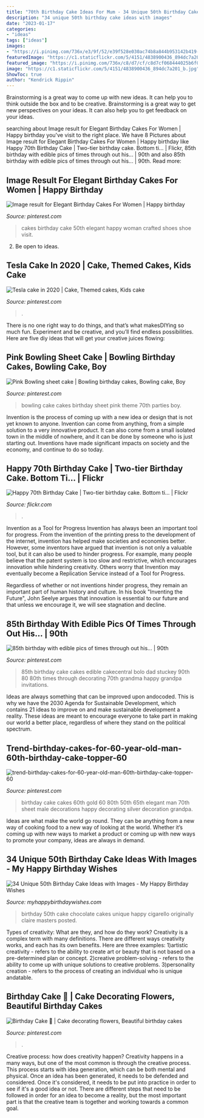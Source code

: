 ```yaml
---
title: "70th Birthday Cake Ideas For Mum - 34 Unique 50th Birthday Cake Ideas With Images"
description: "34 unique 50th birthday cake ideas with images"
date: "2023-01-17"
categories:
- "ideas"
tags: ["ideas"]
images:
- "https://i.pinimg.com/736x/e3/9f/52/e39f528e030ac74b8a844b953142b419--bowling-cake-ideas-bowling-cakes.jpg"
featuredImage: "https://c1.staticflickr.com/5/4151/4838900436_894dc7a201_b.jpg"
featured_image: "https://i.pinimg.com/736x/c8/d7/cf/c8d7cf068444025b6f0a776e8fde5f70.jpg"
image: "https://c1.staticflickr.com/5/4151/4838900436_894dc7a201_b.jpg"
ShowToc: true
author: "Kendrick Rippin"
---
```



Brainstorming is a great way to come up with new ideas. It can help you to think outside the box and to be creative. Brainstorming is a great way to get new perspectives on your ideas. It can also help you to get feedback on your ideas.

	

		
searching about Image result for Elegant Birthday Cakes For Women | Happy birthday you've visit to the right place. We have 8 Pictures about Image result for Elegant Birthday Cakes For Women | Happy birthday like Happy 70th Birthday Cake | Two-tier birthday cake. Bottom ti… | Flickr, 85th birthday with edible pics of times through out his... | 90th and also 85th birthday with edible pics of times through out his... | 90th. Read more:
		
    
## Image Result For Elegant Birthday Cakes For Women | Happy Birthday

<img loading=lazy src="https://i.pinimg.com/736x/3f/b4/b0/3fb4b0ada3cc60611c6d3937078cf0d3.jpg" onerror="this.onerror=null;this.src='https://tse1.mm.bing.net/th?id=OIP.oRR8j-eyogLhrXTd1eCMYQHaLf&amp;pid=15.1';" alt="Image result for Elegant Birthday Cakes For Women | Happy birthday">

_Source: pinterest.com_

>cakes birthday cake 50th elegant happy woman crafted shoes shoe visit. 

	

2. Be open to ideas.

    
## Tesla Cake In 2020 | Cake, Themed Cakes, Kids Cake

<img loading=lazy src="https://i.pinimg.com/736x/1b/9c/6a/1b9c6ac87f3b08770916647cb2e40930.jpg" onerror="this.onerror=null;this.src='https://tse1.mm.bing.net/th?id=OIP.Q2913IcLToIFsuh_Lat-qwHaLS&amp;pid=15.1';" alt="Tesla cake in 2020 | Cake, Themed cakes, Kids cake">

_Source: pinterest.com_

>. 

	

There is no one right way to do things, and that’s what makesDIYing so much fun. Experiment and be creative, and you’ll find endless possibilities. Here are five diy ideas that will get your creative juices flowing:

    
## Pink Bowling Sheet Cake | Bowling Birthday Cakes, Bowling Cake, Boy

<img loading=lazy src="https://i.pinimg.com/736x/e3/9f/52/e39f528e030ac74b8a844b953142b419--bowling-cake-ideas-bowling-cakes.jpg" onerror="this.onerror=null;this.src='https://tse2.mm.bing.net/th?id=OIP.nG9VgjHMkj4MvUNmMQEaeQHaJ3&amp;pid=15.1';" alt="Pink Bowling sheet cake | Bowling birthday cakes, Bowling cake, Boy">

_Source: pinterest.com_

>bowling cake cakes birthday sheet pink theme 70th parties boy. 

	

Invention is the process of coming up with a new idea or design that is not yet known to anyone. Invention can come from anything, from a simple solution to a very innovative product. It can also come from a small isolated town in the middle of nowhere, and it can be done by someone who is just starting out. Inventions have made significant impacts on society and the economy, and continue to do so today.

    
## Happy 70th Birthday Cake | Two-tier Birthday Cake. Bottom Ti… | Flickr

<img loading=lazy src="https://c1.staticflickr.com/5/4151/4838900436_894dc7a201_b.jpg" onerror="this.onerror=null;this.src='https://tse4.mm.bing.net/th?id=OIP.3zP0L-av0k20ywZJpNCVlQHaJ5&amp;pid=15.1';" alt="Happy 70th Birthday Cake | Two-tier birthday cake. Bottom ti… | Flickr">

_Source: flickr.com_

>. 

	

Invention as a Tool for Progress
Invention has always been an important tool for progress. From the invention of the printing press to the development of the internet, invention has helped make societies and economies better. 
However, some inventors have argued that invention is not only a valuable tool, but it can also be used to hinder progress. For example, many people believe that the patent system is too slow and restrictive, which encourages innovation while hindering creativity. Others worry that Invention may eventually become a Replication Service instead of a Tool for Progress.

Regardless of whether or not inventions hinder progress, they remain an important part of human history and culture. In his book "Inventing the Future", John Seelye argues that innovation is essential to our future and that unless we encourage it, we will see stagnation and decline.

    
## 85th Birthday With Edible Pics Of Times Through Out His... | 90th

<img loading=lazy src="https://i.pinimg.com/736x/d2/73/ae/d273ae92ea0252c448ae5bd38edce0d1.jpg" onerror="this.onerror=null;this.src='https://tse3.mm.bing.net/th?id=OIP.JW9gtggQpMxSqK8Axxy84wHaLk&amp;pid=15.1';" alt="85th birthday with edible pics of times through out his... | 90th">

_Source: pinterest.com_

>85th birthday cake cakes edible cakecentral bolo dad stuckey 90th 80 80th times through decorating 70th grandma happy grandpa invitations. 

	

Ideas are always something that can be improved upon andocoded. This is why we have the 2030 Agenda for Sustainable Development, which contains 21 ideas to improve on and make sustainable development a reality. These ideas are meant to encourage everyone to take part in making our world a better place, regardless of where they stand on the political spectrum.

    
## Trend-birthday-cakes-for-60-year-old-man-60th-birthday-cake-topper-60

<img loading=lazy src="https://i.pinimg.com/736x/c8/d7/cf/c8d7cf068444025b6f0a776e8fde5f70.jpg" onerror="this.onerror=null;this.src='https://tse2.mm.bing.net/th?id=OIP.WCsRcN70z2CLKfP0aKsNMAHaLD&amp;pid=15.1';" alt="trend-birthday-cakes-for-60-year-old-man-60th-birthday-cake-topper-60">

_Source: pinterest.com_

>birthday cake cakes 60th gold 60 80th 50th 65th elegant man 70th sheet male decorations happy decorating silver decoration grandpa. 

	

Ideas are what make the world go round. They can be anything from a new way of cooking food to a new way of looking at the world. Whether it’s coming up with new ways to market a product or coming up with new ways to promote your company, ideas are always in demand.

    
## 34 Unique 50th Birthday Cake Ideas With Images - My Happy Birthday Wishes

<img loading=lazy src="https://www.myhappybirthdaywishes.com/wp-content/uploads/2016/09/chocolate-cigarello-50th-birthday-cakes.jpg" onerror="this.onerror=null;this.src='https://tse3.mm.bing.net/th?id=OIP.5ZdZGaIJNHHN23eqAJaqPQHaJ3&amp;pid=15.1';" alt="34 Unique 50th Birthday Cake Ideas with Images - My Happy Birthday Wishes">

_Source: myhappybirthdaywishes.com_

>birthday 50th cake chocolate cakes unique happy cigarello originally claire masters posted. 

	

Types of creativity: What are they, and how do they work?
Creativity is a complex term with many definitions. There are different ways creativity works, and each has its own benefits. Here are three examples:
1)artistic creativity - refers to the ability to create art or beauty that is not based on a pre-determined plan or concept.
2)creative problem-solving - refers to the ability to come up with unique solutions to creative problems.
3)personality creation - refers to the process of creating an individual who is unique andatable.

    
## Birthday Cake 🎂 | Cake Decorating Flowers, Beautiful Birthday Cakes

<img loading=lazy src="https://i.pinimg.com/736x/06/9d/57/069d579ca4c2a832aaa3622d19708f3e.jpg" onerror="this.onerror=null;this.src='https://tse1.mm.bing.net/th?id=OIP.6P3T66SlKA3xOb_bvA77oQHaJ3&amp;pid=15.1';" alt="Birthday Cake 🎂 | Cake decorating flowers, Beautiful birthday cakes">

_Source: pinterest.com_

>. 

	

Creative process: how does creativity happen?
Creativity happens in a many ways, but one of the most common is through the creative process. This process starts with idea generation, which can be both mental and physical. Once an idea has been generated, it needs to be defended and considered. Once it's considered, it needs to be put into practice in order to see if it's a good idea or not. There are different steps that need to be followed in order for an idea to become a reality, but the most important part is that the creative team is together and working towards a common goal.

